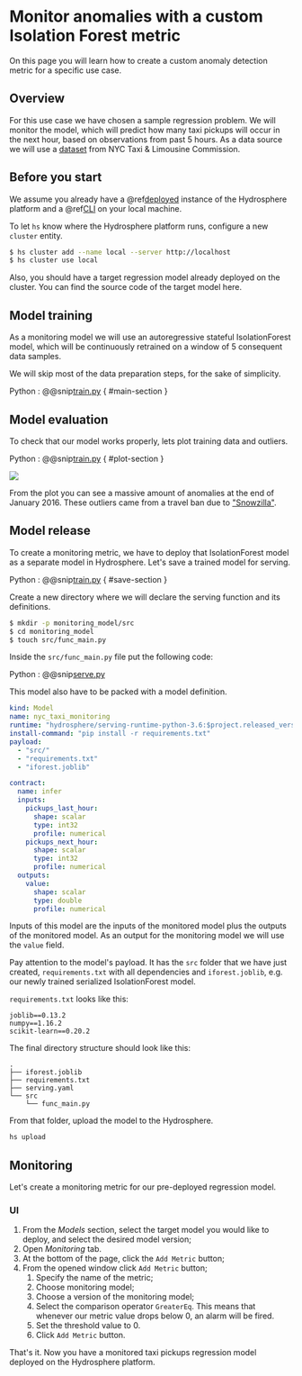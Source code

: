 # Monitor anomalies with a custom Isolation Forest metric

On this page you will learn how to create a custom anomaly detection metric for a specific use case. 



## Overview

For this use case we have chosen a sample regression problem. We will monitor the model, which will predict how many taxi pickups will occur in the next hour, based on observations from past 5 hours. As a data source we will use a [dataset](https://www1.nyc.gov/site/tlc/about/tlc-trip-record-data.page) from NYC Taxi & Limousine Commission.

## Before you start

We assume you already have a @ref[deployed](../../install/platform.md) instance of the Hydrosphere platform and a @ref[CLI](../../install/cli.md) on your local machine.

To let `hs` know where the Hydrosphere platform runs, configure a new `cluster` entity. 

```sh 
$ hs cluster add --name local --server http://localhost
$ hs cluster use local
```

Also, you should have a target regression model already deployed on the cluster. You can find the source code of the target model here. 


## Model training

As a monitoring model we will use an autoregressive stateful IsolationForest model, which will be continuously retrained on a window of 5 consequent data samples. 

We will skip most of the data preparation steps, for the sake of simplicity. 

Python
:   @@snip[train.py](snippets/isolation_forest_anomaly_detection/train.py) { #main-section }

## Model evaluation

To check that our model works properly, lets plot training data and outliers.

Python
:   @@snip[train.py](snippets/isolation_forest_anomaly_detection/train.py) { #plot-section }

![](./images/stateful_isolation_forest_taxi_plot.png)

From the plot you can see a massive amount of anomalies at the end of January 2016. These outliers came from a travel ban due to ["Snowzilla"](https://en.wikipedia.org/wiki/January_2016_United_States_blizzard).

## Model release

To create a monitoring metric, we have to deploy that IsolationForest model as a separate model in Hydrosphere. Let's save a trained model for serving. 

Python
:   @@snip[train.py](snippets/isolation_forest_anomaly_detection/train.py) { #save-section }

Create a new directory where we will declare the serving function and its definitions. 

```sh
$ mkdir -p monitoring_model/src
$ cd monitoring_model
$ touch src/func_main.py
```

Inside the `src/func_main.py` file put the following code:

Python
:   @@snip[serve.py](snippets/isolation_forest_anomaly_detection/serve.py)

This model also have to be packed with a model definition.


```yaml
kind: Model
name: nyc_taxi_monitoring
runtime: "hydrosphere/serving-runtime-python-3.6:$project.released_version$"
install-command: "pip install -r requirements.txt"
payload:
  - "src/"
  - "requirements.txt"
  - "iforest.joblib"

contract:
  name: infer
  inputs:
    pickups_last_hour:
      shape: scalar
      type: int32
      profile: numerical
    pickups_next_hour:
      shape: scalar
      type: int32
      profile: numerical
  outputs:
    value:
      shape: scalar
      type: double
      profile: numerical
```


Inputs of this model are the inputs of the monitored model plus the outputs of the monitored model. As an output for the monitoring model we will use the `value` field. 

Pay attention to the model's payload. It has the `src` folder that we have just created, `requirements.txt` with all dependencies and `iforest.joblib`, e.g. our newly trained serialized IsolationForest model. 

`requirements.txt` looks like this: 

```
joblib==0.13.2
numpy==1.16.2
scikit-learn==0.20.2
```

The final directory structure should look like this: 

```
.
├── iforest.joblib
├── requirements.txt
├── serving.yaml
└── src
    └── func_main.py
```

From that folder, upload the model to the Hydrosphere.

```sh
hs upload
```

## Monitoring

Let's create a monitoring metric for our pre-deployed regression model. 

### UI

1. From the _Models_ section, select the target model you would like to deploy, and select the desired model version;
1. Open _Monitoring_ tab.
1. At the bottom of the page, click the `Add Metric` button;
1. From the opened window click `Add Metric` button;
    1. Specify the name of the metric;
    1. Choose monitoring model;
    1. Choose a version of the monitoring model;
    1. Select the comparison operator `GreaterEq`. This means that whenever our metric value drops below 0, an alarm will be fired.
    1. Set the threshold value to 0.
    1. Click `Add Metric` button.

That's it. Now you have a monitored taxi pickups regression model deployed on the Hydrosphere platform. 
